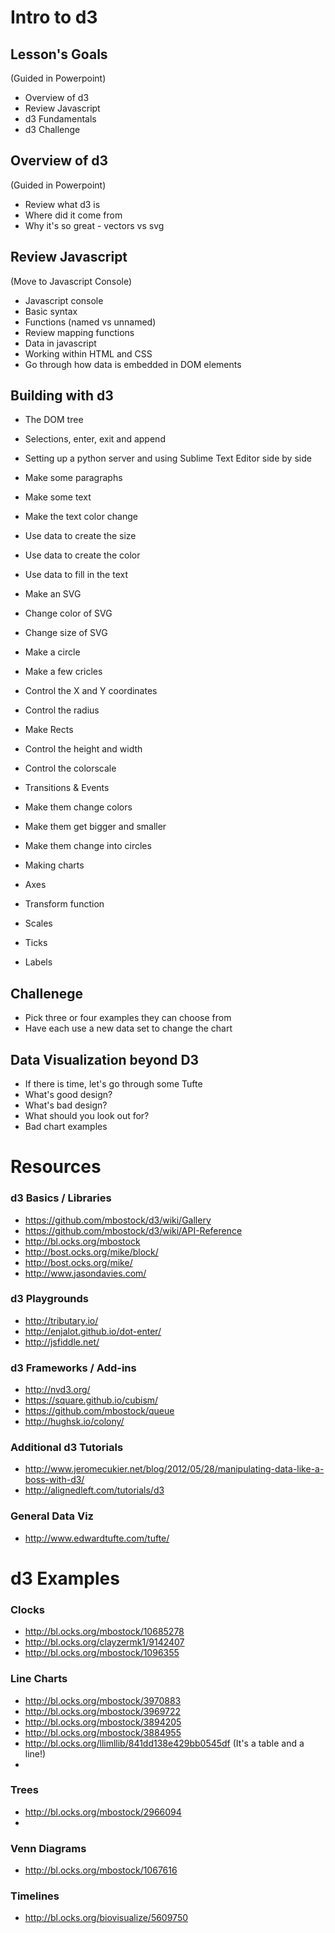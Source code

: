 # Intro to d3 #

## Lesson's Goals ##
(Guided in Powerpoint)
- Overview of d3
- Review Javascript
- d3 Fundamentals
- d3 Challenge

## Overview of d3 ##
(Guided in Powerpoint)
- Review what d3 is
- Where did it come from
- Why it's so great - vectors vs svg

## Review Javascript ##
(Move to Javascript Console)
- Javascript console
- Basic syntax
- Functions (named vs unnamed)
- Review mapping functions 
- Data in javascript
- Working within HTML and CSS
- Go through how data is embedded in DOM elements

## Building with d3 ##
- The DOM tree
- Selections, enter, exit and append 
- Setting up a python server and using Sublime Text Editor side by side 

- Make some paragraphs
- Make some text
- Make the text color change 
- Use data to create the size
- Use data to create the color
- Use data to fill in the text

- Make an SVG
- Change color of SVG
- Change size of SVG

- Make a circle
- Make a few cricles
- Control the X and Y coordinates
- Control the radius 

- Make Rects
- Control the height and width
- Control the colorscale 

- Transitions & Events 
- Make them change colors
- Make them get bigger and smaller
- Make them change into circles 

- Making charts
- Axes
- Transform function 
- Scales
- Ticks
- Labels

## Challenege ##
- Pick three or four examples they can choose from
- Have each use a new data set to change the chart


## Data Visualization beyond D3 ##
- If there is time, let's go through some Tufte
- What's good design?
- What's bad design?
- What should you look out for?
- Bad chart examples 

# Resources #

### d3 Basics / Libraries ###
- https://github.com/mbostock/d3/wiki/Gallery
- https://github.com/mbostock/d3/wiki/API-Reference
- http://bl.ocks.org/mbostock
- http://bost.ocks.org/mike/block/
- http://bost.ocks.org/mike/
- http://www.jasondavies.com/

### d3 Playgrounds ###
- http://tributary.io/
- http://enjalot.github.io/dot-enter/
- http://jsfiddle.net/

### d3 Frameworks / Add-ins ###
- http://nvd3.org/
- https://square.github.io/cubism/
- https://github.com/mbostock/queue
- http://hughsk.io/colony/

### Additional d3 Tutorials ###
- http://www.jeromecukier.net/blog/2012/05/28/manipulating-data-like-a-boss-with-d3/
- http://alignedleft.com/tutorials/d3

### General Data Viz ###
- http://www.edwardtufte.com/tufte/


# d3 Examples #
### Clocks ###
- http://bl.ocks.org/mbostock/10685278
- http://bl.ocks.org/clayzermk1/9142407
- http://bl.ocks.org/mbostock/1096355

### Line Charts ###
- http://bl.ocks.org/mbostock/3970883
- http://bl.ocks.org/mbostock/3969722
- http://bl.ocks.org/mbostock/3894205
- http://bl.ocks.org/mbostock/3884955
- http://bl.ocks.org/llimllib/841dd138e429bb0545df (It's a table and a line!)
- 

### Trees ### 
- http://bl.ocks.org/mbostock/2966094
- 

### Venn Diagrams ###
- http://bl.ocks.org/mbostock/1067616


### Timelines ###
- http://bl.ocks.org/biovisualize/5609750







